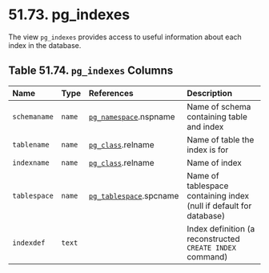 # 51.73. pg\_indexes

The view `pg_indexes` provides access to useful information about each index in the database.

## **Table 51.74. `pg_indexes` Columns**

| Name | Type | References | Description |
| :--- | :--- | :--- | :--- |
| `schemaname` | `name` | [`pg_namespace`](https://www.postgresql.org/docs/12/catalog-pg-namespace.html).nspname | Name of schema containing table and index |
| `tablename` | `name` | [`pg_class`](https://www.postgresql.org/docs/12/catalog-pg-class.html).relname | Name of table the index is for |
| `indexname` | `name` | [`pg_class`](https://www.postgresql.org/docs/12/catalog-pg-class.html).relname | Name of index |
| `tablespace` | `name` | [`pg_tablespace`](https://www.postgresql.org/docs/12/catalog-pg-tablespace.html).spcname | Name of tablespace containing index \(null if default for database\) |
| `indexdef` | `text` |  | Index definition \(a reconstructed `CREATE INDEX` command\) |

